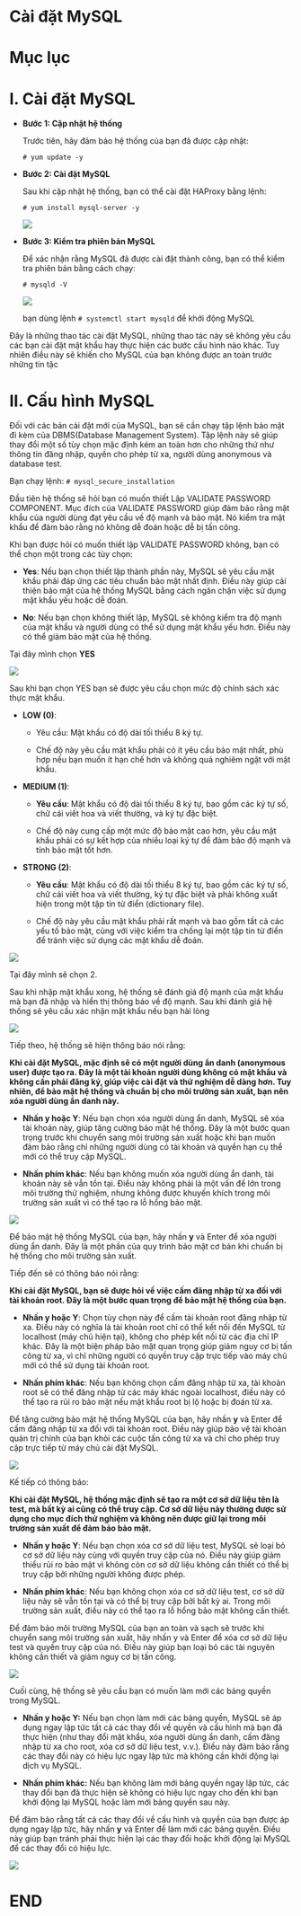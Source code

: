 # Cài đặt MySQL

# Mục lục

# I. Cài đặt MySQL

* **Bước 1: Cập nhật hệ thống**

    Trước tiên, hãy đảm bảo hệ thống của bạn đã được cập nhật:

    ``# yum update -y``

* **Bước 2: Cài đặt MySQL**

    Sau khi cập nhật hệ thống, bạn có thể cài đặt HAProxy bằng lệnh:

    ``# yum install mysql-server -y``

    ![](/img/Mysql_install.png)
    
* **Bước 3: Kiểm tra phiên bản MySQL**

    Để xác nhận rằng MySQL đã được cài đặt thành công, bạn có thể kiểm tra phiên bản bằng cách chạy:

    ``# mysqld -V``

    ![](/img/Mysql_V.png)

    bạn dùng lệnh ``# systemctl start mysqld`` để khởi động MySQL

Đây là những thao tác cài đặt MySQL, những thao tác này sẽ không yêu cầu các bạn cài đặt mật khẩu hay thực hiện các bước cấu hình nào khác. Tuy nhiên điều này sẽ khiến cho MySQL của bạn không được an toàn trước những tin tặc 



# II. Cấu hình MySQL

Đối với các bản cài đặt mới của MySQL, bạn sẽ cần chạy tập lệnh bảo mật đi kèm của DBMS(Database Management System). Tập lệnh này sẽ giúp thay đổi một số tùy chọn mặc định kém an toàn hơn cho những thứ như thông tin đăng nhập, quyền cho phép từ xa, người dùng anonymous và database test.

Bạn chạy lệnh:  ``# mysql_secure_installation``

Đầu tiên hệ thống sẽ hỏi bạn có muốn thiết Lập VALIDATE PASSWORD COMPONENT. Mục đích của VALIDATE PASSWORD giúp đảm bảo rằng mật khẩu của người dùng đạt yêu cầu về độ mạnh và bảo mật. Nó kiểm tra mật khẩu để đảm bảo rằng nó không dễ đoán hoặc dễ bị tấn công.

Khi bạn được hỏi có muốn thiết lập VALIDATE PASSWORD không, bạn có thể chọn một trong các tùy chọn:

* **Yes**: Nếu bạn chọn thiết lập thành phần này, MySQL sẽ yêu cầu mật khẩu phải đáp ứng các tiêu chuẩn bảo mật nhất định. Điều này giúp cải thiện bảo mật của hệ thống MySQL bằng cách ngăn chặn việc sử dụng mật khẩu yếu hoặc dễ đoán.

* **No**: Nếu bạn chọn không thiết lập, MySQL sẽ không kiểm tra độ mạnh của mật khẩu và người dùng có thể sử dụng mật khẩu yếu hơn. Điều này có thể giảm bảo mật của hệ thống.

Tại đây mình chọn **YES**

![](/img/Mysql_VALIDATE%20PASSWORD.png)

Sau khi bạn chọn YES bạn sẽ được yêu cầu chọn mức độ chính sách xác thực mật khẩu.

* **LOW (0)**:

    * Yêu cầu: Mật khẩu có độ dài tối thiểu 8 ký tự.

    * Chế độ này yêu cầu mật khẩu phải có ít yêu cầu bảo mật nhất, phù hợp nếu bạn muốn ít hạn chế hơn và không quá nghiêm ngặt với mật khẩu.

* **MEDIUM (1)**:

    * **Yêu cầu**: Mật khẩu có độ dài tối thiểu 8 ký tự, bao gồm các ký tự số, chữ cái viết hoa và viết thường, và ký tự đặc biệt.

    * Chế độ này cung cấp một mức độ bảo mật cao hơn, yêu cầu mật khẩu phải có sự kết hợp của nhiều loại ký tự để đảm bảo độ mạnh và tính bảo mật tốt hơn.

* **STRONG (2)**:

    * **Yêu cầu**: Mật khẩu có độ dài tối thiểu 8 ký tự, bao gồm các ký tự số, chữ cái viết hoa và viết thường, ký tự đặc biệt và phải không xuất hiện trong một tập tin từ điển (dictionary file).

    * Chế độ này yêu cầu mật khẩu phải rất mạnh và bao gồm tất cả các yếu tố bảo mật, cùng với việc kiểm tra chống lại một tập tin từ điển để tránh việc sử dụng các mật khẩu dễ đoán.

![](/img/Mysql_3lvpass.png)

Tại đây mình sẽ chọn 2.

Sau khi nhập mật khẩu xong, hệ thống sẽ đánh giá độ mạnh của mật khẩu mà bạn đã nhập và hiển thị thông báo về độ mạnh. Sau khi đánh giá hệ thống sẽ yêu cầu xác nhận mật khẩu nếu bạn hài lòng

![](/img/Mysql_strenghpass.png)

Tiếp theo, hệ thống sẽ hiện thông báo nói rằng: 

**Khi cài đặt MySQL, mặc định sẽ có một người dùng ẩn danh (anonymous user) được tạo ra. Đây là một tài khoản người dùng không có mật khẩu và không cần phải đăng ký, giúp việc cài đặt và thử nghiệm dễ dàng hơn. Tuy nhiên, để bảo mật hệ thống và chuẩn bị cho môi trường sản xuất, bạn nên xóa người dùng ẩn danh này.**

* **Nhấn y hoặc Y**: Nếu bạn chọn xóa người dùng ẩn danh, MySQL sẽ xóa tài khoản này, giúp tăng cường bảo mật hệ thống. Đây là một bước quan trọng trước khi chuyển sang môi trường sản xuất hoặc khi bạn muốn đảm bảo rằng chỉ những người dùng có tài khoản và quyền hạn cụ thể mới có thể truy cập MySQL.

* **Nhấn phím khác**: Nếu bạn không muốn xóa người dùng ẩn danh, tài khoản này sẽ vẫn tồn tại. Điều này không phải là một vấn đề lớn trong môi trường thử nghiệm, nhưng không được khuyến khích trong môi trường sản xuất vì có thể tạo ra lỗ hổng bảo mật.

![](/img/Mysql_anyuser.png)

Để bảo mật hệ thống MySQL của bạn, hãy nhấn **y** và Enter để xóa người dùng ẩn danh. Đây là một phần của quy trình bảo mật cơ bản khi chuẩn bị hệ thống cho môi trường sản xuất.

Tiếp đến sẽ có thông báo nói rằng:

**Khi cài đặt MySQL, bạn sẽ được hỏi về việc cấm đăng nhập từ xa đối với tài khoản root. Đây là một bước quan trọng để bảo mật hệ thống của bạn.**

* **Nhấn y hoặc Y**: Chọn tùy chọn này để cấm tài khoản root đăng nhập từ xa. Điều này có nghĩa là tài khoản root chỉ có thể kết nối đến MySQL từ localhost (máy chủ hiện tại), không cho phép kết nối từ các địa chỉ IP khác. Đây là một biện pháp bảo mật quan trọng giúp giảm nguy cơ bị tấn công từ xa, vì chỉ những người có quyền truy cập trực tiếp vào máy chủ mới có thể sử dụng tài khoản root.

* **Nhấn phím khác**: Nếu bạn không chọn cấm đăng nhập từ xa, tài khoản root sẽ có thể đăng nhập từ các máy khác ngoài localhost, điều này có thể tạo ra rủi ro bảo mật nếu mật khẩu root bị lộ hoặc bị đoán từ xa.

Để tăng cường bảo mật hệ thống MySQL của bạn, hãy nhấn **y** và Enter để cấm đăng nhập từ xa đối với tài khoản root. Điều này giúp bảo vệ tài khoản quản trị chính của bạn khỏi các cuộc tấn công từ xa và chỉ cho phép truy cập trực tiếp từ máy chủ cài đặt MySQL.

![](/img/Mysql_allowroot.png)

Kế tiếp có thông báo:

**Khi cài đặt MySQL, hệ thống mặc định sẽ tạo ra một cơ sở dữ liệu tên là test, mà bất kỳ ai cũng có thể truy cập. Cơ sở dữ liệu này thường được sử dụng cho mục đích thử nghiệm và không nên được giữ lại trong môi trường sản xuất để đảm bảo bảo mật.**

* **Nhấn y hoặc Y**: Nếu bạn chọn xóa cơ sở dữ liệu test, MySQL sẽ loại bỏ cơ sở dữ liệu này cùng với quyền truy cập của nó. Điều này giúp giảm thiểu rủi ro bảo mật vì không còn cơ sở dữ liệu không cần thiết có thể bị truy cập bởi những người không được phép.

* **Nhấn phím khác**: Nếu bạn không chọn xóa cơ sở dữ liệu test, cơ sở dữ liệu này sẽ vẫn tồn tại và có thể bị truy cập bởi bất kỳ ai. Trong môi trường sản xuất, điều này có thể tạo ra lỗ hổng bảo mật không cần thiết.

Để đảm bảo môi trường MySQL của bạn an toàn và sạch sẽ trước khi chuyển sang môi trường sản xuất, hãy nhấn y và Enter để xóa cơ sở dữ liệu test và quyền truy cập của nó. Điều này giúp bạn loại bỏ các tài nguyên không cần thiết và giảm nguy cơ bị tấn công.

![](/img/Mysql_Databasetest.png)

Cuối cùng, hệ thống sẽ yêu cầu bạn có muốn làm mới các bảng quyền trong MySQL.

* **Nhấn y hoặc Y:** Nếu bạn chọn làm mới các bảng quyền, MySQL sẽ áp dụng ngay lập tức tất cả các thay đổi về quyền và cấu hình mà bạn đã thực hiện (như thay đổi mật khẩu, xóa người dùng ẩn danh, cấm đăng nhập từ xa cho root, xóa cơ sở dữ liệu test, v.v.). Điều này đảm bảo rằng các thay đổi này có hiệu lực ngay lập tức mà không cần khởi động lại dịch vụ MySQL.

* **Nhấn phím khác:** Nếu bạn không làm mới bảng quyền ngay lập tức, các thay đổi bạn đã thực hiện sẽ không có hiệu lực ngay cho đến khi bạn khởi động lại MySQL hoặc làm mới bảng quyền sau này.

Để đảm bảo rằng tất cả các thay đổi về cấu hình và quyền của bạn được áp dụng ngay lập tức, hãy nhấn **y** và Enter để làm mới các bảng quyền. Điều này giúp bạn tránh phải thực hiện lại các thay đổi hoặc khởi động lại MySQL để các thay đổi có hiệu lực.

![](/img/Mysql_privilege.png)

# END